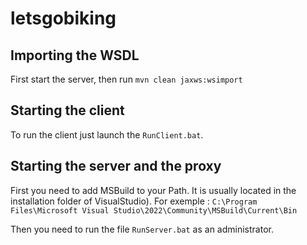 # letsgobiking
## Importing the WSDL
First start the server, then run `mvn clean jaxws:wsimport`

## Starting the client
To run the client just launch the `RunClient.bat`.

## Starting the server and the proxy
First you need to add MSBuild to your Path. It is usually located in the installation folder of VisualStudio).
For exemple : `C:\Program Files\Microsoft Visual Studio\2022\Community\MSBuild\Current\Bin`

Then you need to run the file `RunServer.bat` as an administrator.